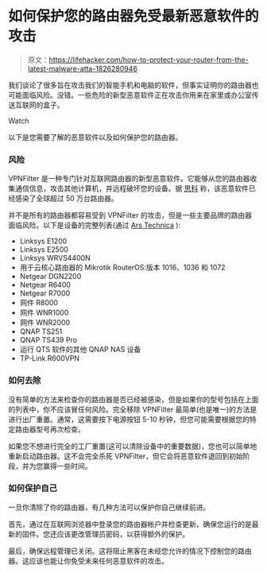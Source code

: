 # 如何保护您的路由器免受最新恶意软件的攻击

> 原文：<https://lifehacker.com/how-to-protect-your-router-from-the-latest-malware-atta-1826280946>

我们谈论了很多旨在攻击我们的智能手机和电脑的软件，但事实证明你的路由器也可能面临风险。没错。一些危险的新型恶意软件正在攻击你用来在家里或办公室传送互联网的盒子。

Watch

以下是您需要了解的恶意软件以及如何保护您的路由器。

### 风险

VPNFilter 是一种专门针对互联网路由器的新型恶意软件。它能够从您的路由器收集通信信息，攻击其他计算机，并远程破坏您的设备。据 [思科](https://blog.talosintelligence.com/2018/05/VPNFilter.html) 称，该恶意软件已经感染了全球超过 50 万台路由器。

并不是所有的路由器都容易受到 VPNFilter 的攻击，但是一些主要品牌的路由器面临风险。以下是设备的完整列表(通过 [Ars Technica](https://arstechnica.com/information-technology/2018/05/hackers-infect-500000-consumer-routers-all-over-the-world-with-malware/) ):

*   Linksys E1200
*   Linksys E2500
*   Linksys WRVS4400N
*   用于云核心路由器的 Mikrotik RouterOS:版本 1016、1036 和 1072
*   Netgear DGN2200
*   Netgear R6400
*   Netgear R7000
*   网件 R8000
*   网件 WNR1000
*   网件 WNR2000
*   QNAP TS251
*   QNAP TS439 Pro
*   运行 QTS 软件的其他 QNAP NAS 设备
*   TP-Link R600VPN

### 如何去除

没有简单的方法来检查你的路由器是否已经被感染，但是如果你的型号包括在上面的列表中，你不应该冒任何风险。完全移除 VPNFilter 最简单(也是唯一)的方法是进行出厂重置。通常，这需要按下电源按钮 5-10 秒钟，但您可能需要根据您的特定路由器型号再次检查。

如果您不想进行完全的工厂重置(这可以清除设备中的重要数据)，您也可以简单地重新启动路由器。这不会完全杀死 VPNFilter，但它会将恶意软件退回到初始阶段，并为您赢得一些时间。

### 如何保护自己

一旦你清除了你的路由器，有几种方法可以保护你自己继续前进。

首先，通过在互联网浏览器中登录您的路由器帐户并检查更新，确保您运行的是最新的固件。您还应该更改管理员密码，以获得额外的保护。

最后，确保远程管理已关闭。这将阻止黑客在未经您允许的情况下控制您的路由器。这应该也能让你免受未来任何恶意软件的攻击。